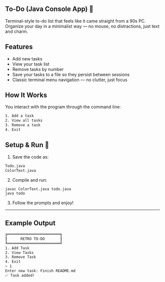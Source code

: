 ## To-Do (Java Console App) 🧮
Terminal-style to-do list that feels like it came straight from a 90s PC.
Organize your day in a minimalist way — no mouse, no distractions, just text and charm.

## Features
- Add new tasks  
- View your task list  
- Remove tasks by number  
- Save your tasks to a file so they persist between sessions  
- Classic terminal menu navigation — no clutter, just focus  

## How It Works
You interact with the program through the command line:
```bash
1. Add a task
2. View all tasks
3. Remove a task
4. Exit
```
## Setup & Run 💾 
1. Save the code as:
```bash
Todo.java
ColorText.java
```

2. Compile and run:
```bash
javac ColorText.java todo.java
java todo
```
3. Follow the prompts and enjoy!
---
## Example Output 
```bash
╔════════════════════════╗
║      RETRO TO-DO       ║
╚════════════════════════╝
1. Add Task
2. View Tasks
3. Remove Task
4. Exit
> 1
Enter new task: Finish README.md
✅ Task added!
